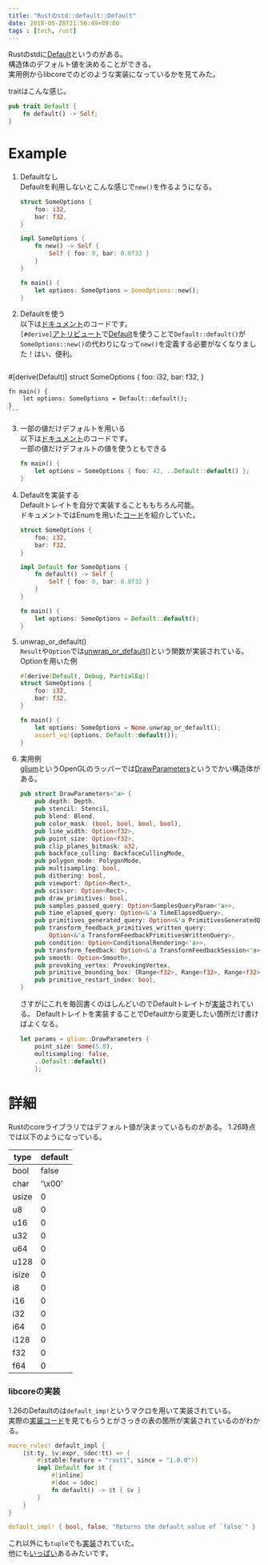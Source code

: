 ```yaml
---
title: "Rustのstd::default::Default"
date: 2018-05-28T21:56:49+09:00
tags : [tech, rust]
---
```


Rustのstdに[Default](https://doc.rust-lang.org/std/default/trait.Default.html)というのがある。  
構造体のデフォルト値を決めることができる。  
実用例からlibcoreでのどのような実装になっているかを見てみた。  

traitはこんな感じ。

```rust
pub trait Default {
    fn default() -> Self;
}
```

# Example
1. Defaultなし  
Defaultを利用しないとこんな感じで`new()`を作るようになる。

    ```rust
    struct SomeOptions {
        foo: i32,
        bar: f32,
    }

    impl SomeOptions {
        fn new() -> Self {
            Self { foo: 0, bar: 0.0f32 }
        }
    }

    fn main() {
        let options: SomeOptions = SomeOptions::new();
    }
    ```

2. Defaultを使う    
以下は[ドキュメント](https://doc.rust-lang.org/std/default/trait.Default.html)のコードです。   
`[#derive]`[アトリビュート](http://rust-lang-ja.org/rust-by-example/attribute.html)で[Default](https://doc.rust-lang.org/std/default/trait.Default.html)を使うことで`Default::default()`が`SomeOptions::new()`の代わりになって`new()`を定義する必要がなくなりました！はい、便利。

    ```rust
#[derive(Default)]
    struct SomeOptions {
        foo: i32,
        bar: f32,
    }

    fn main() {
        let options: SomeOptions = Default::default();
    }
    ```

3. 一部の値だけデフォルトを用いる  
以下は[ドキュメント](https://doc.rust-lang.org/std/default/trait.Default.html)のコードです。  
一部の値だけデフォルトの値を使うともできる

    ```rust
    fn main() {
        let options = SomeOptions { foo: 42, ..Default::default() };
    }
    ```

4. Defaultを実装する  
Defaultトレイトを自分で実装することももちろん可能。  
ドキュメントではEnumを用いた[コード](https://doc.rust-lang.org/std/default/trait.Default.html#how-can-i-implement-default)を紹介していた。

    ```rust
    struct SomeOptions {
        foo: i32,
        bar: f32,
    }

    impl Default for SomeOptions {
        fn default() -> Self {
            Self { foo: 0, bar: 0.0f32 }
        }
    }

    fn main() {
        let options: SomeOptions = Default::default();
    }
    ```

5. unwrap_or_default()  
`Result`や`Option`では[unwrap_or_default()](https://doc.rust-lang.org/std/option/enum.Option.html#method.unwrap_or_default)という関数が実装されている。  
Optionを用いた例

    ```rust
    #[derive(Default, Debug, PartialEq)]
    struct SomeOptions {
        foo: i32,
        bar: f32,
    }

    fn main() {
        let options: SomeOptions = None.unwrap_or_default();
        assert_eq!(options, Default::default());
    }
    ```

6. 実用例  
[glium](https://github.com/glium/glium)というOpenGLのラッパーでは[DrawParameters](https://github.com/glium/glium/blob/v0.13.5/src/draw_parameters/mod.rs#L246-L381)というでかい構造体がある。

    ```rust
    pub struct DrawParameters<'a> {
        pub depth: Depth,
        pub stencil: Stencil,
        pub blend: Blend,
        pub color_mask: (bool, bool, bool, bool),
        pub line_width: Option<f32>,
        pub point_size: Option<f32>,
        pub clip_planes_bitmask: u32,
        pub backface_culling: BackfaceCullingMode,
        pub polygon_mode: PolygonMode,
        pub multisampling: bool,
        pub dithering: bool,
        pub viewport: Option<Rect>,
        pub scissor: Option<Rect>,
        pub draw_primitives: bool,
        pub samples_passed_query: Option<SamplesQueryParam<'a>>,
        pub time_elapsed_query: Option<&'a TimeElapsedQuery>,
        pub primitives_generated_query: Option<&'a PrimitivesGeneratedQuery>,
        pub transform_feedback_primitives_written_query:
            Option<&'a TransformFeedbackPrimitivesWrittenQuery>,
        pub condition: Option<ConditionalRendering<'a>>,
        pub transform_feedback: Option<&'a TransformFeedbackSession<'a>>,
        pub smooth: Option<Smooth>,
        pub provoking_vertex: ProvokingVertex,
        pub primitive_bounding_box: (Range<f32>, Range<f32>, Range<f32>, Range<f32>),
        pub primitive_restart_index: bool,
    }
    ```

    さすがにこれを毎回書くのはしんどいのでDefaultトレイトが[実装](https://github.com/glium/glium/blob/v0.13.5/src/draw_parameters/mod.rs#L421-L448)されている。
    Defaultトレイトを実装することでDefaultから変更したい箇所だけ書けばよくなる。  

    ```rust
    let params = glium::DrawParameters {
        point_size: Some(5.0),
        multisampling: false,
        ..Default::default()
        };
    ```

# 詳細
Rustのcoreライブラリではデフォルト値が決まっているものがある。
1.26時点では以下のようになっている。

type  | default
-------- | -----
bool | false
char | '\x00'
usize | 0
u8 | 0
u16 | 0
u32 | 0
u64 | 0
u128 | 0
isize | 0
i8 | 0
i16 | 0
i32 | 0
i64 | 0
i128 | 0
f32 | 0
f64 | 0

### libcoreの実装
1.26のDefaultのは`default_imp!`というマクロを用いて実装されている。  
実際の[実装コード](https://github.com/rust-lang/rust/blob/1.26.0/src/libcore/default.rs#L128-L158)を見てもらうとがさっきの表の箇所が実装されているのがわかる。

```rust
macro_rules! default_impl {
    ($t:ty, $v:expr, $doc:tt) => {
        #[stable(feature = "rust1", since = "1.0.0")]
        impl Default for $t {
            #[inline]
            #[doc = $doc]
            fn default() -> $t { $v }
        }
    }
}

default_impl! { bool, false, "Returns the default value of `false`" }
```

これ以外にも`tuple`でも[実装](https://github.com/rust-lang/rust/blob/1.26.0/src/libcore/tuple.rs#L73-L78)されていた。  
他にも[いっぱい](https://doc.rust-lang.org/std/default/trait.Default.html#implementors)あるみたいです。
